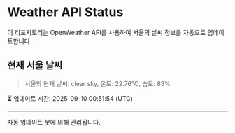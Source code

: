 
# Weather API Status

이 리포지토리는 OpenWeather API를 사용하여 서울의 날씨 정보를 자동으로 업데이트합니다.

## 현재 서울 날씨
> 서울의 현재 날씨: clear sky, 온도: 22.76°C, 습도: 83%

⏳ 업데이트 시간: 2025-09-10 00:51:54 (UTC)

---
자동 업데이트 봇에 의해 관리됩니다.
